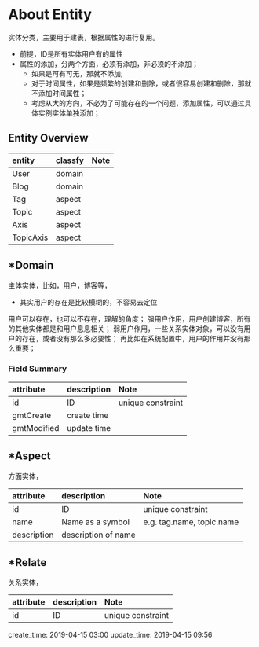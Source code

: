
  About Entity
================================================================================

实体分类，主要用于建表，根据属性的进行复用。

- 前提，ID是所有实体用户有的属性
- 属性的添加，分两个方面，必须有添加，非必须的不添加；
  + 如果是可有可无，那就不添加;
  + 对于时间属性，如果是频繁的创建和删除，或者很容易创建和删除，那就不添加时间属性；
  + 考虑从大的方向，不必为了可能存在的一个问题，添加属性，可以通过具体实例实体单独添加；

## Entity Overview

| entity      | classfy   | Note                      |
|:------------|:----------|:--------------------------|
| User        | domain    |                           |
| Blog        | domain    |                           |
| Tag         | aspect    |                           |
| Topic       | aspect    |                           |
| Axis        | aspect    |                           |
| TopicAxis   | aspect    |                           |



## *Domain

主体实体，比如，用户，博客等，

- 其实用户的存在是比较模糊的，不容易去定位

用户可以存在，也可以不存在，理解的角度；
强用户作用，用户创建博客，所有的其他实体都是和用户息息相关；
弱用户作用，一些关系实体对象，可以没有用户的存在，或者没有那么多必要性；
再比如在系统配置中，用户的作用并没有那么重要；

### Field Summary

| attribute   | description   | Note                      |
|:------------|:--------------|:--------------------------|
| id          | ID            | unique constraint         |
| gmtCreate   | create time   |                           |
| gmtModified | update time   |                           |




## *Aspect

方面实体，

| attribute   | description         | Note                      |
|:------------|:--------------------|:--------------------------|
| id          | ID                  | unique constraint         |
| name        | Name as a symbol    | e.g. tag.name, topic.name |
| description | description of name |                           |

## *Relate

关系实体，

| attribute   | description         | Note                      |
|:------------|:--------------------|:--------------------------|
| id          | ID                  | unique constraint         |


create_time: 2019-04-15 03:00
update_time: 2019-04-15 09:56
